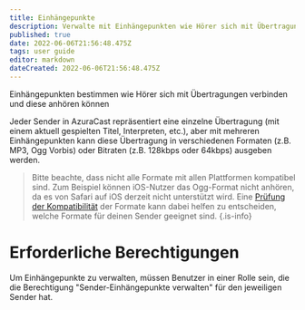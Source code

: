 ```yaml
---
title: Einhängepunkte
description: Verwalte mit Einhängepunkten wie Hörer sich mit Übertragungen verbinden und diese anhören können
published: true
date: 2022-06-06T21:56:48.475Z
tags: user guide
editor: markdown
dateCreated: 2022-06-06T21:56:48.475Z
---
```


Einhängepunkten bestimmen wie Hörer sich mit Übertragungen verbinden und diese anhören können

Jeder Sender in AzuraCast repräsentiert eine einzelne Übertragung (mit einem aktuell gespielten Titel, Interpreten, etc.), aber mit mehreren Einhängepunkten kann diese Übertragung in verschiedenen Formaten (z.B. MP3, Ogg Vorbis) oder Bitraten (z.B. 128kbps oder 64kbps) ausgeben werden.

> Bitte beachte, dass nicht alle Formate mit allen Plattformen kompatibel sind. Zum Beispiel können iOS-Nutzer das Ogg-Format nicht anhören, da es von Safari auf iOS derzeit nicht unterstützt wird.
> Eine [Prüfung der Kompatibilität](https://caniuse.com/) der Formate kann dabei helfen zu entscheiden, welche Formate für deinen Sender geeignet sind.
{.is-info}

# Erforderliche Berechtigungen

Um Einhängepunkte zu verwalten, müssen Benutzer in einer Rolle sein, die die Berechtigung "Sender-Einhängepunkte verwalten" für den jeweiligen Sender hat.
